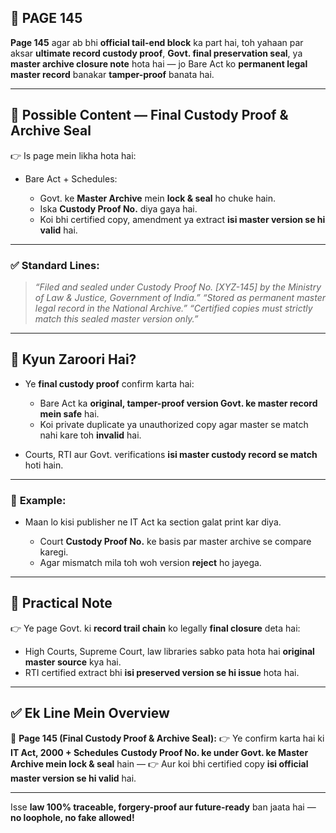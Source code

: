 ## 📄 **PAGE 145**

**Page 145** agar ab bhi **official tail-end block** ka part hai, toh yahaan par aksar **ultimate record custody proof**, **Govt. final preservation seal**, ya **master archive closure note** hota hai — jo Bare Act ko **permanent legal master record** banakar **tamper-proof** banata hai.

---

## 🔹 **Possible Content — Final Custody Proof & Archive Seal**

👉 Is page mein likha hota hai:

* Bare Act + Schedules:

  * Govt. ke **Master Archive** mein **lock & seal** ho chuke hain.
  * Iska **Custody Proof No.** diya gaya hai.
  * Koi bhi certified copy, amendment ya extract **isi master version se hi valid** hai.

---

### ✅ **Standard Lines:**

> *“Filed and sealed under Custody Proof No. \[XYZ-145] by the Ministry of Law & Justice, Government of India.”*
> *“Stored as permanent master legal record in the National Archive.”*
> *“Certified copies must strictly match this sealed master version only.”*

---

## 🔹 **Kyun Zaroori Hai?**

* Ye **final custody proof** confirm karta hai:

  * Bare Act ka **original, tamper-proof version Govt. ke master record mein safe** hai.
  * Koi private duplicate ya unauthorized copy agar master se match nahi kare toh **invalid** hai.
* Courts, RTI aur Govt. verifications **isi master custody record se match** hoti hain.

---

### 🧩 **Example:**

* Maan lo kisi publisher ne IT Act ka section galat print kar diya.

  * Court **Custody Proof No.** ke basis par master archive se compare karegi.
  * Agar mismatch mila toh woh version **reject** ho jayega.

---

## 🔹 **Practical Note**

👉 Ye page Govt. ki **record trail chain** ko legally **final closure** deta hai:

* High Courts, Supreme Court, law libraries sabko pata hota hai **original master source** kya hai.
* RTI certified extract bhi **isi preserved version se hi issue** hota hai.

---

## ✅ **Ek Line Mein Overview**

📌 **Page 145 (Final Custody Proof & Archive Seal):**
👉 Ye confirm karta hai ki **IT Act, 2000 + Schedules** **Custody Proof No. ke under Govt. ke Master Archive mein lock & seal** hain —
👉 Aur koi bhi certified copy **isi official master version se hi valid** hai.

---

Isse **law 100% traceable, forgery-proof aur future-ready** ban jaata hai — **no loophole, no fake allowed!**
